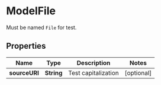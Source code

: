 

# ModelFile

Must be named `File` for test.

## Properties

Name | Type | Description | Notes
------------ | ------------- | ------------- | -------------
**sourceURI** | **String** | Test capitalization |  [optional]



